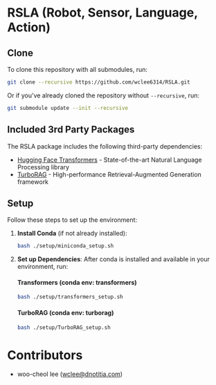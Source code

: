 # RSLA (Robot, Sensor, Language, Action)



## Clone

To clone this repository with all submodules, run:

```bash
git clone --recursive https://github.com/wclee6314/RSLA.git
```

Or if you've already cloned the repository without `--recursive`, run:

```bash
git submodule update --init --recursive
```


## Included 3rd Party Packages

The RSLA package includes the following third-party dependencies:

* [Hugging Face Transformers](https://github.com/huggingface/transformers) - State-of-the-art Natural Language Processing library
* [TurboRAG](https://github.com/turborag/TurboRAG) - High-performance Retrieval-Augmented Generation framework


## Setup

Follow these steps to set up the environment:

1. **Install Conda** (if not already installed):
   ```bash
   bash ./setup/miniconda_setup.sh
   ```

2. **Set up Dependencies**:
   After conda is installed and available in your environment, run:
   #### Transformers (conda env: transformers)
   ```bash
   bash ./setup/transformers_setup.sh
   ```
   
   #### TurboRAG (conda env: turborag)
   ```bash
   bash ./setup/TurboRAG_setup.sh
   ```

# Contributors
- woo-cheol lee (wclee@dnotitia.com)
